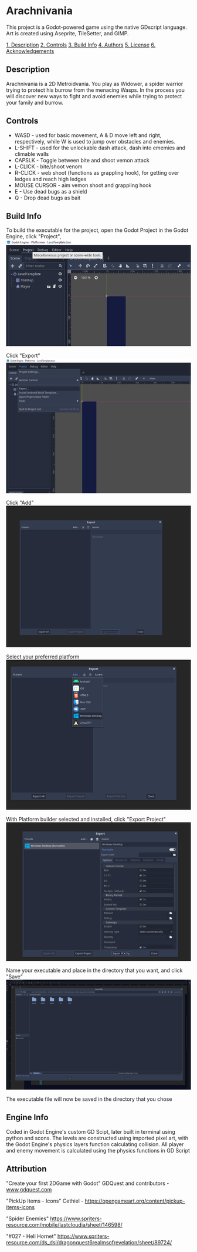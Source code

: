 # Arachnivania

This project is a Godot-powered game using the native GDscript language. Art is created using Aseprite, TileSetter, and GIMP.

[1. Description](#desription)
[2. Controls](#controls)
[3. Build Info](#build-info)
[4. Authors](https://github.com/IUS-CS/project-coffee-capo-games/blob/main/AUTHORS.txt)
[5. License](https://github.com/IUS-CS/project-coffee-capo-games/blob/main/LICENSE.txt)
[6. Acknowledgements](#acknowledgements)

## Description

Arachnivania is a 2D Metroidvania. You play as Widower, a spider warrior trying to protect his burrow from the menacing Wasps. In the process you will discover new ways to fight and avoid enemies while trying to protect your family and burrow.

## Controls

* WASD - used for basic movement, A & D move left and right, respectively, while W is used to jump over obstacles and enemies.
* L-SHIFT - used for the unlockable dash attack, dash into ememies and climable walls
* CAPSLK - Toggle between bite and shoot vemon attack
* L-CLICK - bite/shoot venom
* R-CLICK - web shoot (functions as grappling hook), for getting over ledges and reach high ledges
* MOUSE CURSOR - aim vemon shoot and grappling hook
* E - Use dead bugs as a shield
* Q - Drop dead bugs as bait

## Build Info

To build the executable for the project, open the Godot Project in the Godot Engine, click "Project",![Godot Project Button](doc/images/Godot_Project_button.png)

Click "Export" ![Godot Export Button](doc/images/Godot_Export_button.png)

Click "Add" ![Godot Add Button](doc/images/Godot_Add_button.png)

Select your preferred platform ![Godot Platform Button](doc/images/Godot_Platform_Button.png)

With Platform builder selected and installed, click "Export Project"
![Godot Export Project Button](doc/images/Godot_Export_Project_Button.png)

Name your executable and place in the directory that you want, and click "Save"
![Godot Save Button](doc/images/Godot_Save_Button.png)

The executable file will now be saved in the directory that you chose


## Engine Info

Coded in Godot Engine's custom GD Scipt, later built in terminal using python and scons.
The levels are constructed using imported pixel art, with the Godot Engine's physics layers function calculating collision. All player and enemy movement is calculated using the physics functions in GD Script

## Attribution
"Create your first 2DGame with Godot" GDQuest and contributors - www.gdquest.com

"PickUp Items - Icons" Cethiel - https://opengameart.org/content/pickup-items-icons

"Spider Enemies" https://www.spriters-resource.com/mobile/lastcloudia/sheet/146598/

"#027 - Hell Hornet" https://www.spriters-resource.com/ds_dsi/dragonquest6realmsofrevelation/sheet/89724/